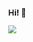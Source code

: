 ### Hi! 👋

<a href="https://github.com/Redlnn">
  <img align="center" src="https://github-readme-stats.vercel.app/api?username=Redlnn&show_icons=true&theme=slateorange&include_all_commits=true&count_private=true&locale=cn" />
</a>
<!--<br>
<a href="https://github.com/Redlnn">
  <img align="center" src="https://github-readme-stats.vercel.app/api/top-langs/?username=Redlnn&theme=slateorange&layout=compact&locale=cn" />
</a>
<br>
<a href="https://github.com/Redlnn/Redlnn">
  <img align="center" src="https://github-readme-stats.vercel.app/api/pin/?username=Redlnn&repo=Redlnn&show_owner=true&theme=slateorange&locale=cn" />
</a>-->

<!--
**Redlnn/Redlnn** is a ✨ _special_ ✨ repository because its `README.md` (this file) appears on your GitHub profile.

Here are some ideas to get you started:

- 🔭 I’m currently working on ...
- 🌱 I’m currently learning ...
- 👯 I’m looking to collaborate on ...
- 🤔 I’m looking for help with ...
- 💬 Ask me about ...
- 📫 How to reach me: ...
- 😄 Pronouns: ...
- ⚡ Fun fact: ...
-->
